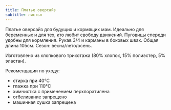 ```yaml
---
title: Платье оверсайз
subtitle: листья
---
```


Платье оверсайз для будущих и кормящих мам. Идеально для беременных и для тех, кто любит свободу движений. Пуговицы спереди удобны для кормления. Рукав 3/4 и карманы в боковых швах. Общая длина 105см. Сезон: весна/лето/осень.

Изготовлено из хлопкового трикотажа (80% хлопок, 15% полиэстер, 5% эластан).

Рекомендации по уходу:

- стирка при 40°C
- глажка при 110°C
- химчистка с применением перхлорэтилена
- отбеливание запрещено
- машинная сушка запрещена
